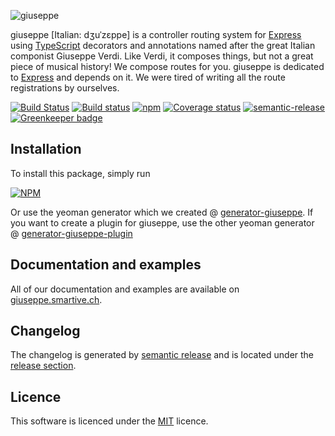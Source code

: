 ![giuseppe](https://cloud.githubusercontent.com/assets/292951/14691860/f363e562-0753-11e6-89df-aab95645084f.png)

giuseppe [Italian: dʒuˈzɛppe] is a controller routing system for [Express](http://expressjs.com/) using [TypeScript](https://www.typescriptlang.org/)
decorators and annotations named after the great Italian componist Giuseppe Verdi. Like Verdi, it composes things,
but not a great piece of musical history! We compose routes for you. giuseppe is dedicated to
[Express](http://expressjs.com/) and depends on it. We were tired of writing all the route registrations by ourselves.

[![Build Status](https://travis-ci.org/smartive/giuseppe.svg)](https://travis-ci.org/smartive/giuseppe)
[![Build status](https://ci.appveyor.com/api/projects/status/7m14ruqjaopwbfn4?svg=true)](https://ci.appveyor.com/project/buehler/giuseppe)
[![npm](https://img.shields.io/npm/v/giuseppe.svg?maxAge=3600)](https://www.npmjs.com/package/giuseppe)
[![Coverage status](https://img.shields.io/coveralls/smartive/giuseppe.svg?maxAge=3600)](https://coveralls.io/github/smartive/giuseppe)
[![semantic-release](https://img.shields.io/badge/%20%20%F0%9F%93%A6%F0%9F%9A%80-semantic--release-e10079.svg)](https://github.com/semantic-release/semantic-release)
[![Greenkeeper badge](https://badges.greenkeeper.io/smartive/giuseppe.svg)](https://greenkeeper.io/)

## Installation

To install this package, simply run

[![NPM](https://nodei.co/npm/giuseppe.png?downloads=true&stars=true)](https://nodei.co/npm/giuseppe/)

Or use the yeoman generator which we created @ [generator-giuseppe](https://github.com/smartive/generator-giuseppe).
If you want to create a plugin for giuseppe, use the other yeoman generator @
[generator-giuseppe-plugin](https://github.com/smartive/generator-giuseppe-plugin)

## Documentation and examples

All of our documentation and examples are available on [giuseppe.smartive.ch](http://giuseppe.smartive.ch).

## Changelog

The changelog is generated by [semantic release](https://github.com/semantic-release/semantic-release) and is located under
the [release section](https://github.com/smartive/giuseppe-version-plugin/releases).

## Licence

This software is licenced under the [MIT](LICENSE) licence.
